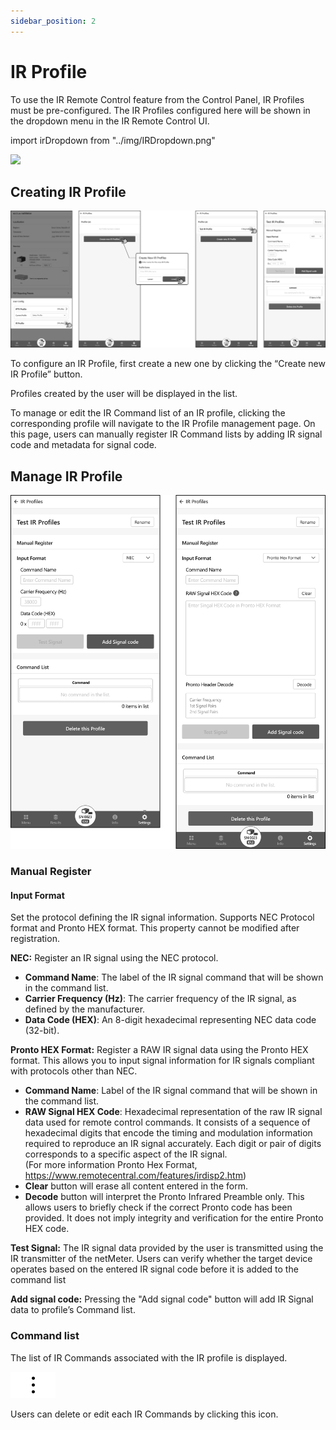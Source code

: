 ```yaml
---
sidebar_position: 2
---
```


# IR Profile

To use the IR Remote Control feature from the Control Panel, IR Profiles must be pre-configured.
The IR Profiles configured here will be shown in the dropdown menu in the IR Remote Control UI.

import irDropdown from "../img/IRDropdown.png"

<img src={irDropdown} style={{width:380}} />

## Creating IR Profile

![IR Profile Manage](../img/IRProfile.png)

To configure an IR Profile, first create a new one by clicking the “Create new IR Profile” button.

Profiles created by the user will be displayed in the list.

To manage or edit the IR Command list of an IR profile, clicking the corresponding profile will navigate to the 
IR Profile management page. On this page, users can manually register IR Command lists by adding IR signal code 
and metadata for signal code.

## Manage IR Profile

![IR Profile Manage](../img/ManageIRProfile.png)

### Manual Register

#### Input Format
Set the protocol defining the IR signal information. 
Supports NEC Protocol format and Pronto HEX format. This property cannot be modified after registration.

**NEC:** Register an IR signal using the NEC protocol.
  - **Command Name**: The label of the IR signal command that will be shown in the command list.
  - **Carrier Frequency (Hz)**: The carrier frequency of the IR signal, as defined by the manufacturer.
  - **Data Code (HEX)**: An 8-digit hexadecimal representing NEC data code (32-bit).

**Pronto HEX Format:** Register a RAW IR signal data using the Pronto HEX format. 
This allows you to input signal information for IR signals compliant with protocols other than NEC.
  - **Command Name**: Label of the IR signal command that will be shown in the command list.
  - **RAW Signal HEX Code**: Hexadecimal representation of the raw IR signal data used for remote control commands. 
It consists of a sequence of hexadecimal digits that encode the timing and modulation information required to reproduce 
an IR signal accurately. Each digit or pair of digits corresponds to a specific aspect of the IR signal.  
(For more information Pronto Hex Format, https://www.remotecentral.com/features/irdisp2.htm)
  - **Clear** button will erase all content entered in the form.
  - **Decode** button will interpret the Pronto Infrared Preamble only. 
This allows users to briefly check if the correct Pronto code has been provided. 
It does not imply integrity and verification for the entire Pronto HEX code.

**Test Signal:** The IR signal data provided by the user is transmitted using the IR transmitter of the netMeter. 
Users can verify whether the target device operates based on the entered IR signal code before it is added to the command list

**Add signal code:** Pressing the "Add signal code" button will add IR Signal data to profile’s Command list.

### **Command list**

[//]: # (#### **⚠︎CBT Notice:** In the Closed Beta Test stage, Import / Export feature is not supported.)

The list of IR Commands associated with the IR profile is displayed.

![Kebab Menu Icon](../img/Kebab.png)

Users can delete or edit each IR Commands by clicking this icon.